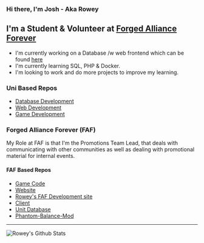 ### Hi there, I'm Josh - Aka Rowey

## I'm a Student & Volunteer at [Forged Alliance Forever](https://github.com/FAForever)
- I'm currently working on a Database /w web frontend which can be found [here](https://github.com/MrRowey/FAF-Tourney-Data-DB)
- I'm currently learning SQL, PHP & Docker.
- I'm looking to work and do more projects to improve my learning.

### Uni Based Repos
- [Database Development](https://github.com/MrRowey/GlazeSure)
- [Web Development](https://github.com/MrRowey/SNT-Antiques)
- [Game Development](https://github.com/MrRowey/Game-Development)

### Forged Alliance Forever (FAF)
My Role at FAF is that I'm the Promotions Team Lead, that deals with communicating with other communities as well as dealing with promotional material for internal events.

#### FAF Based Repos
- [Game Code](https://github.com/MrRowey/Local-FA)
- [Website](https://github.com/MrRowey/FAFwebsite)
- [Rowey's FAF Development site](https://github.com/MrRowey/Roweys-FAF-Development-site)
- [Client](https://github.com/MrRowey/downlords-faf-client)
- [Unit Database](https://github.com/MrRowey/UnitDB)
- [Phantom-Balance-Mod](https://github.com/MrRowey/PhantomBalance)


----
<img align="left" alt="Rowey's Github Stats" src="https://github-readme-stats.vercel.app/api?username=mrrowey&show_icons=true&hide_border=true">

